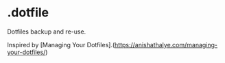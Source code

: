 # .dotfile
Dotfiles backup and re-use.

Inspired by [Managing Your Dotfiles].(https://anishathalye.com/managing-your-dotfiles/)
